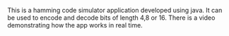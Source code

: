 This is a hamming code simulator application developed using java. It can be used to encode and decode bits of
length 4,8 or 16. There is a video demonstrating how the app works in real time.
